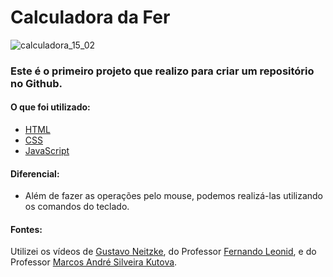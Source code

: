# Calculadora da Fer

 ![calculadora_15_02](https://user-images.githubusercontent.com/81118959/154048184-9ba6d355-ba91-41ee-acd8-40ca20ff7370.jpg)



### Este é o primeiro projeto que realizo para criar um repositório no Github.


#### O que foi utilizado:
* [HTML](https://github.com/Fernanda-Dantas/Calculadora_da_Fer/blob/main/site-calculadora/index.html)
* [CSS](https://github.com/Fernanda-Dantas/Calculadora_da_Fer/blob/main/site-calculadora/main.css)
* [JavaScript](https://github.com/Fernanda-Dantas/Calculadora_da_Fer/blob/main/site-calculadora/comandos.js)


#### Diferencial:
* Além de fazer as operações pelo mouse, podemos realizá-las utilizando os comandos do teclado.


#### Fontes:
Utilizei os vídeos de [Gustavo Neitzke](https://www.youtube.com/watch?v=42TShjXR0m0), do Professor [Fernando Leonid](https://www.youtube.com/watch?v=oRZQ5EZOrQk), e do Professor [Marcos André Silveira Kutova](https://www.youtube.com/watch?v=3VEbigWyakg&list=WL&index=54).






